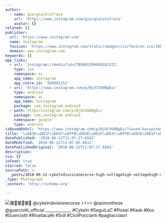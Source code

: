 ```yaml
---
author:
  - name: giorgialolafraie
    url: 'https://www.instagram.com/giorgialolafraie'
    avatar: {}
related: []
publisher:
  url: 'https://www.instagram.com'
  name: Instagram
  favicon: 'https://www.instagram.com/static/images/ico/favicon.ico/36b3ee2d91ed.ico'
  domain: www.instagram.com
keywords: []
app_links:
  - url: 'instagram://media?id=1789065206694281521'
    type: ios
    namespace: ai
    app_name: Instagram
    app_store_id: '389801252'
  - url: 'https://www.instagram.com/p/BjUCVOdBgEx/'
    type: android
    namespace: ai
    app_name: Instagram
    package: com.instagram.android
  - path: https/instagram.com/p/BjUCVOdBgEx/
    package: com.instagram.android
    namespace: google
    type: android
isBasedOnUrl: 'https://www.instagram.com/p/BjUCVOdBgEx/?saved-by=spinonthese'
title: "\uD83E\uDD1F\uD83C\uDFFB\uD83E\uDD1F\uD83C\uDFFB\uD83E\uDD1F\uD83C\uDFFB @cykelndivisionecorse ⚡⚡⚡⚡ @spinonthese @guerciotti_official _____________ #Cykeln #SeguiLaC #Pissei #Kask #Koo #Guerciotti #Rivaltacafè #Sidi #CicliPoccianti #pagliacciasrl"
datePublished: '2018-06-12T11:07:27.656Z'
dateModified: '2018-06-12T11:07:05.661Z'
datePublishedOriginal: '2018-06-12T11:07:27.656Z'
description: ''
via: {}
inFeed: true
starred: false
sourcePath: >-
  _posts/2018-06-12-cykelndivisionecorse-high-voltagehigh-voltagehigh-voltagehigh-voltage-spinonthese-guerci.md
_type: Photograph
_context: 'http://schema.org'

---
```

![蘭蘭蘭 @cykelndivisionecorse ⚡⚡⚡⚡ @spinonthese @guerciotti_official _____________ #Cykeln #SeguiLaC #Pissei #Kask #Koo #Guerciotti #Rivaltacafè #Sidi #CicliPoccianti #pagliacciasrl](https://scontent-iad3-1.cdninstagram.com/vp/38d5bdccf8b681a529bcf43b70f7b07f/5BB2B111/t51.2885-15/e35/33200190_469352846830461_7174125457829265408_n.jpg)